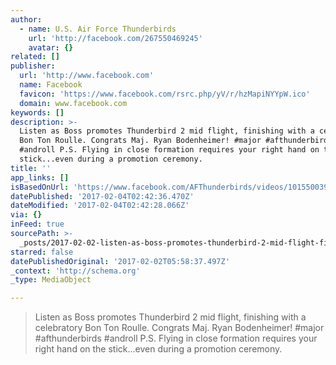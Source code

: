 ```yaml
---
author:
  - name: U.S. Air Force Thunderbirds
    url: 'http://facebook.com/267550469245'
    avatar: {}
related: []
publisher:
  url: 'http://www.facebook.com'
  name: Facebook
  favicon: 'https://www.facebook.com/rsrc.php/yV/r/hzMapiNYYpW.ico'
  domain: www.facebook.com
keywords: []
description: >-
  Listen as Boss promotes Thunderbird 2 mid flight, finishing with a celebratory
  Bon Ton Roulle. Congrats Maj. Ryan Bodenheimer! #major #afthunderbirds
  #androll P.S. Flying in close formation requires your right hand on the
  stick...even during a promotion ceremony.
title: ''
app_links: []
isBasedOnUrl: 'https://www.facebook.com/AFThunderbirds/videos/10155003960234246/'
datePublished: '2017-02-04T02:42:36.470Z'
dateModified: '2017-02-04T02:42:28.066Z'
via: {}
inFeed: true
sourcePath: >-
  _posts/2017-02-02-listen-as-boss-promotes-thunderbird-2-mid-flight-finishing.md
starred: false
datePublishedOriginal: '2017-02-02T05:58:37.497Z'
_context: 'http://schema.org'
_type: MediaObject

---
```

> Listen as Boss promotes Thunderbird 2 mid flight, finishing with a celebratory Bon Ton Roulle. Congrats Maj. Ryan Bodenheimer! \#major \#afthunderbirds \#androll P.S. Flying in close formation requires your right hand on the stick...even during a promotion ceremony.